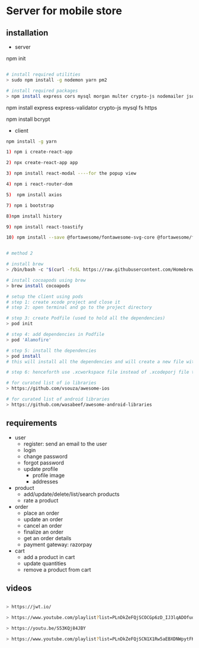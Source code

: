 # Server for mobile store

## installation

- server
 
 npm init

```bash

# install required utilities
> sudo npm install -g nodemon yarn pm2

# install required packages
> npm install express cors mysql morgan multer crypto-js nodemailer jsonwebtoken

```
npm install express express-validator crypto-js mysql fs https

npm install bcrypt



- client

```bash
npm install -g yarn

1) npm i create-react-app 

2) npx create-react-app app  

3) npm install react-modal ----for the popup view 

4) npm i react-router-dom

5)  npm install axios

7) npm i bootstrap

8)npm install history

9) npm install react-toastify

10) npm install --save @fortawesome/fontawesome-svg-core @fortawesome/free-brands-svg-icons @fortawesome/react-fontawesome


# method 2

# install brew
> /bin/bash -c "$(curl -fsSL https://raw.githubusercontent.com/Homebrew/install/HEAD/install.sh)"

# install cocoapods using brew
> brew install cocoapods

# setup the client using pods
# step 1: create xcode project and close it
# step 2: open terminal and go to the project directory

# step 3: create Podfile (used to hold all the dependencies)
> pod init

# step 4: add dependencies in Podfile
> pod 'Alamofire'

# step 5: install the dependencies
> pod install
# this will install all the dependencies and will create a new file with extension .xcworkspace (collection of multiple projects)

# step 6: henceforth use .xcworkspace file instead of .xcodeporj file to open the application

# for curated list of io libraries
> https://github.com/vsouza/awesome-ios

# for curated list of android libraries
> https://github.com/wasabeef/awesome-android-libraries

```

## requirements

- user
  - register: send an email to the user
  - login
  - change password
  - forgot password
  - update profile
    - profile image
    - addresses
- product
  - add/update/delete/list/search products
  - rate a product
- order
  - place an order
  - update an order
  - cancel an order
  - finalize an order
  - get an order details
  - payment gateway: razorpay
- cart
  - add a product in cart
  - update quantities
  - remove a product from cart

## videos

```bash

> https://jwt.io/

> https://www.youtube.com/playlist?list=PLnDkZeFQjSCOCGp6zD_IJ3lqADOfudrUV

> https://youtu.be/S53KQj84JBY

> https://www.youtube.com/playlist?list=PLnDkZeFQjSCN1X1Rw5aEBXDNWpytFKHSQ

```
